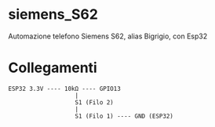 # siemens_S62
Automazione telefono Siemens S62, alias Bigrigio, con Esp32

# Collegamenti
```
ESP32 3.3V ---- 10kΩ ---- GPIO13
                   |
                   S1 (Filo 2)
                   |
                   S1 (Filo 1) ---- GND (ESP32)
```
